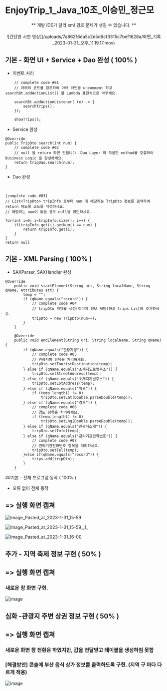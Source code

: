 # EnjoyTrip_1_Java_10조_이승민_정근모

<div align=center>
** 개발 IDE가 달라 xml 경로 문제가 생길 수 있습니다. **
</div>
<br>

<div align=center>
![간단한 시연 영상](/uploads/7a86216ea5c2e5d6cf3315c7bef1628a/화면_기록_2023-01-31_오후_11.19.17.mov)
</div>

## 기본 - 화면 UI + Service + Dao 완성 ( 100% )
- 이벤트 처리
```
    // complete code #01
    // 아래의 코드를 참조하여 아래 라인을 uncomment 하고 searchBt.addActionList() 를 Lambda 표현식으로 바꾸세요.

    searchBt.addActionListener( (e) -> {
        searchTrips();
    });

    showTrips();
```


- Service 완성
```
@Override
public TripDto search(int num) {
    // complete code #02
    // null 을 return 하면 안됩니다. Dao Layer 의 적절한 method를 호출하여 Business Logic 을 완성하세요.
	return tripDao.search(num);
}
```


- Dao 완성
</br>

```
[complete code #03]
// List<TripDto> tripInfo 로부터 num 에 해당하는 TripDto 정보를 검색하여 return 하도록 코드를 작성하세요.
// 해당하는 num이 없을 경우 null을 리턴하세요.

for(int i=0; i<tripInfo.size(); i++) {
	if(tripInfo.get(i).getNum() == num) {
		return tripInfo.get(i);
	}
}
return null
```
## 기본 - XML Parsing ( 100% )
- SAXParser, SAXHandler 완성

```
@Override
	public void startElement(String uri, String localName, String qName, Attributes att) {
		temp = "";
		if (qName.equals("record")) {
			// complete code #04
			// tripDto 객체를 생성(이미지 정보 세팅)하고 trips List에 추가하세요.
			tripDto = new TripDto(num++);
		}
	}

	@Override
	public void endElement(String uri, String localName, String qName) {
		if (qName.equals("관광지명")) {
			// complete code #05
			// 관광지명 항목을 처리하세요.
			tripDto.setTouristDestination(temp);
		} else if (qName.equals("소재지도로명주소")) {
			tripDto.setStreetAddress(temp);
		} else if (qName.equals("소재지지번주소")) {
			tripDto.setLotAddress(temp);
		} else if (qName.equals("위도")) {
			if (temp.length() != 0)
				tripDto.setLat(Double.parseDouble(temp));
		} else if (qName.equals("경도")) {
			// complete code #06
			// 경도 항목을 처리하세요.
			if (temp.length() != 0)
				tripDto.setLng(Double.parseDouble(temp));
		} else if (qName.equals("관광지소개")) {
			tripDto.setInfo(temp);
		} else if (qName.equals("관리기관전화번호")) {
			// complete code #07
			// 관리기관전화번호 항목을 처리하세요.	
			tripDto.setTel(temp);
		}else if(qName.equals("record")) {
			trips.add(tripDto);
		}
	}
```


##기본 - 전체 프로그램 동작 ( 100% )
- 오류 없이 전체 동작
## => 실행 화면 캡쳐
![Image_Pasted_at_2023-1-31_15-59](/uploads/f417634d01c63215445b6040bcedbb78/Image_Pasted_at_2023-1-31_15-59.png)

![Image_Pasted_at_2023-1-31_15-59__1_](/uploads/8127c248fc1cc3ac3654801567b85d83/Image_Pasted_at_2023-1-31_15-59__1_.png)

![Image_Pasted_at_2023-1-31_16-00](/uploads/682b64f78d4ab2da8e883a830cdd2cdc/Image_Pasted_at_2023-1-31_16-00.png)

## 추가 - 지역 축제 정보 구현 ( 50% )
## => 실행 화면 캡쳐

### 새로운 창 화면 구현.
![image](/uploads/8a50f4c9952d4458a0cf6b29560cffc0/image.png)

## 심화 -관광지 주변 상권 정보 구현 ( 50% )
## => 실행 화면 캡쳐

### 새로운 화면 창 전환은 하였지만, 값을 전달받고 테이블을 생성하짐 못함
### [해결방안] 콘솔에 부산 음식 상가 정보를 출력하도록 구현. (지역 구 마다 다르게 적용)
![image](/uploads/7867e9d60f1eb7ff25ff96a55e59616a/image.png)

